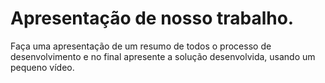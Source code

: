 # Apresentação de nosso trabalho.

Faça uma apresentação de um resumo de todos o processo de desenvolvimento e no final apresente a solução desenvolvida, usando um pequeno vídeo.

